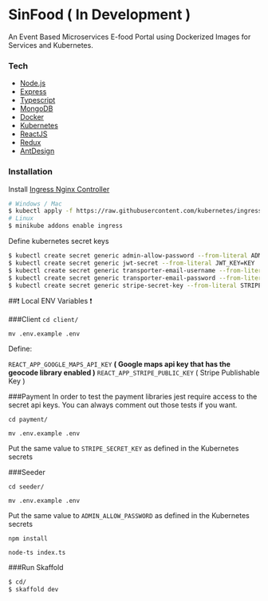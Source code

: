 # SinFood ( In Development )


An Event Based Microservices E-food Portal using Dockerized Images for Services and Kubernetes.


### Tech

* [Node.js] 
* [Express] 
* [Typescript] 
* [MongoDB] 
* [Docker] 
* [Kubernetes] 
* [ReactJS]
* [Redux]
* [AntDesign]


### Installation

Install [Ingress Nginx Controller]

```sh
# Windows / Mac
$ kubectl apply -f https://raw.githubusercontent.com/kubernetes/ingress-nginx/controller-v0.41.0/deploy/static/provider/cloud/deploy.yaml
# Linux
$ minikube addons enable ingress
```

Define kubernetes secret keys

```sh
$ kubectl create secret generic admin-allow-password --from-literal ADMIN_ALLOW_PASSWORD=KEY
$ kubectl create secret generic jwt-secret --from-literal JWT_KEY=KEY
$ kubectl create secret generic transporter-email-username --from-literal TRANSPORTER_EMAIL_USERNAME=KEY
$ kubectl create secret generic transporter-email-password --from-literal TRANSPORTER_EMAIL_PASSWORD=KEY
$ kubectl create secret generic stripe-secret-key --from-literal STRIPE_SECRET_KEY=KEY
```
##:exclamation: Local ENV Variables :exclamation:

###Client
`cd client/`

`mv .env.example .env`

Define:

`REACT_APP_GOOGLE_MAPS_API_KEY` **( Google maps api key that has the geocode library enabled )**
`REACT_APP_STRIPE_PUBLIC_KEY` ( Stripe Publishable Key )


###Payment
In order to test the payment libraries jest require access to the secret api keys. You can always comment out those tests if you want.

`cd payment/`

`mv .env.example .env`

Put the same value to `STRIPE_SECRET_KEY` as defined in the Kubernetes secrets



###Seeder

`cd seeder/`

`mv .env.example .env`

Put the same value to `ADMIN_ALLOW_PASSWORD` as defined in the Kubernetes secrets

`npm install`

`node-ts index.ts`

###Run Skaffold

```sh
$ cd/
$ skaffold dev
```





[//]: # (These are reference links used in the body of this note and get stripped out when the markdown processor does its job. There is no need to format nicely because it shouldn't be seen. Thanks SO - http://stackoverflow.com/questions/4823468/store-comments-in-markdown-syntax)


  
   [node.js]: <http://nodejs.org>
   [express]: <http://expressjs.com>
   [Typescript]: <https://www.typescriptlang.org/>
   [MongoDB]: <https://www.mongodb.com/>
   [Docker]: <https://www.docker.com/>
   [Kubernetes]: <https://kubernetes.io/>
   [ReactJS]: <https://reactjs.org/>
   [Redux]: <https://redux.js.org/>
   [AntDesign]: <https://ant.design/>
   [Ingress Nginx Controller]: <https://kubernetes.github.io/ingress-nginx/deploy/>
    

